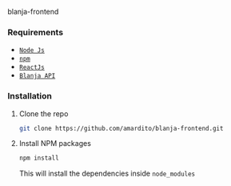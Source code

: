 blanja-frontend

### Requirements

- [`Node Js`](https://nodejs.org/en/)
- [`npm`](https://www.npmjs.com/get-npm)
- [`ReactJs`](https://reactjs.org/)
- [`Blanja API`](https://github.com/amardito/blanja-service.git)

### Installation

1. Clone the repo
   ```sh
   git clone https://github.com/amardito/blanja-frontend.git
   ```
2. Install NPM packages
   ```sh
   npm install
   ```
   This will install the dependencies inside `node_modules`
